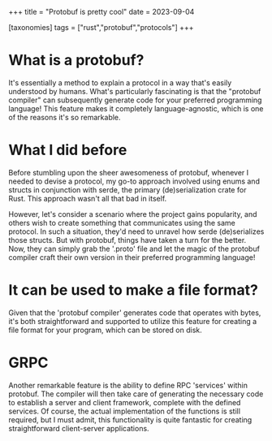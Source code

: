 +++
title = "Protobuf is pretty cool"
date = 2023-09-04

[taxonomies]
tags = ["rust","protobuf","protocols"]
+++

# What is a protobuf?
It's essentially a method to explain a protocol in a way that's easily understood by humans. What's particularly fascinating is that the "protobuf compiler" can subsequently generate code for your preferred programming language! This feature makes it completely language-agnostic, which is one of the reasons it's so remarkable.

<!-- more -->

# What I did before
Before stumbling upon the sheer awesomeness of protobuf, whenever I needed to devise a protocol, my go-to approach involved using enums and structs in conjunction with serde, the primary (de)serialization crate for Rust. This approach wasn't all that bad in itself.

However, let's consider a scenario where the project gains popularity, and others wish to create something that communicates using the same protocol. In such a situation, they'd need to unravel how serde (de)serializes those structs. But with protobuf, things have taken a turn for the better. Now, they can simply grab the '.proto' file and let the magic of the protobuf compiler craft their own version in their preferred programming language!

# It can be used to make a file format?
Given that the 'protobuf compiler' generates code that operates with bytes, it's both straightforward and supported to utilize this feature for creating a file format for your program, which can be stored on disk.

# GRPC
Another remarkable feature is the ability to define RPC 'services' within protobuf. The compiler will then take care of generating the necessary code to establish a server and client framework, complete with the defined services. Of course, the actual implementation of the functions is still required, but I must admit, this functionality is quite fantastic for creating straightforward client-server applications.

